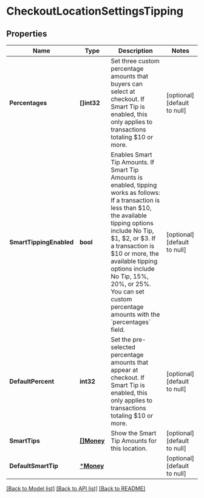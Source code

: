 # CheckoutLocationSettingsTipping

## Properties
Name | Type | Description | Notes
------------ | ------------- | ------------- | -------------
**Percentages** | **[]int32** | Set three custom percentage amounts that buyers can select at checkout. If Smart Tip is enabled, this only applies to transactions totaling $10 or more. | [optional] [default to null]
**SmartTippingEnabled** | **bool** | Enables Smart Tip Amounts. If Smart Tip Amounts is enabled, tipping works as follows: If a transaction is less than $10, the available tipping options include No Tip, $1, $2, or $3. If a transaction is $10 or more, the available tipping options include No Tip, 15%, 20%, or 25%.  You can set custom percentage amounts with the &#x60;percentages&#x60; field. | [optional] [default to null]
**DefaultPercent** | **int32** | Set the pre-selected percentage amounts that appear at checkout. If Smart Tip is enabled, this only applies to transactions totaling $10 or more. | [optional] [default to null]
**SmartTips** | [**[]Money**](Money.md) | Show the Smart Tip Amounts for this location. | [optional] [default to null]
**DefaultSmartTip** | [***Money**](Money.md) |  | [optional] [default to null]

[[Back to Model list]](../README.md#documentation-for-models) [[Back to API list]](../README.md#documentation-for-api-endpoints) [[Back to README]](../README.md)

